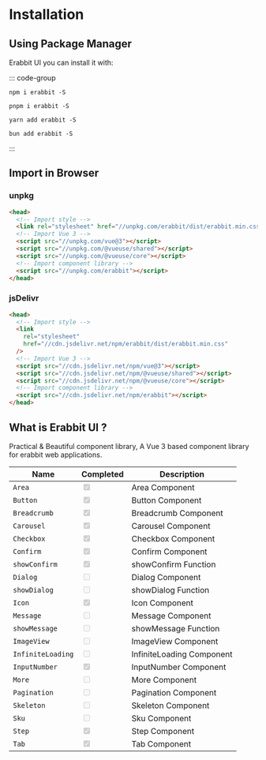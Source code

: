 # Installation

## Using Package Manager

Erabbit UI you can install it with:

::: code-group

```sh[npm]
npm i erabbit -S
```

```sh[pnpm]
pnpm i erabbit -S
```

```sh[yarn]
yarn add erabbit -S
```

```sh[bun]
bun add erabbit -S
```

:::

## Import in Browser

### unpkg

```html
<head>
  <!-- Import style -->
  <link rel="stylesheet" href="//unpkg.com/erabbit/dist/erabbit.min.css" />
  <!-- Import Vue 3 -->
  <script src="//unpkg.com/vue@3"></script>
  <script src="//unpkg.com/@vueuse/shared"></script>
  <script src="//unpkg.com/@vueuse/core"></script>
  <!-- Import component library -->
  <script src="//unpkg.com/erabbit"></script>
</head>
```

### jsDelivr

```html
<head>
  <!-- Import style -->
  <link
    rel="stylesheet"
    href="//cdn.jsdelivr.net/npm/erabbit/dist/erabbit.min.css"
  />
  <!-- Import Vue 3 -->
  <script src="//cdn.jsdelivr.net/npm/vue@3"></script>
  <script src="//cdn.jsdelivr.net/npm/@vueuse/shared"></script>
  <script src="//cdn.jsdelivr.net/npm/@vueuse/core"></script>
  <!-- Import component library -->
  <script src="//cdn.jsdelivr.net/npm/erabbit"></script>
</head>
```

## What is Erabbit UI ?

Practical & Beautiful component library, A Vue 3 based component library for erabbit web applications.

| Name              | Completed                                   | Description               |
| ----------------- | ------------------------------------------- | ------------------------- |
| `Area`            | <input type="checkbox" checked disabled />  | Area Component            |
| `Button`          | <input type="checkbox" checked disabled />  | Button Component          |
| `Breadcrumb`      | <input type="checkbox" checked disabled />  | Breadcrumb Component      |
| `Carousel`        | <input type="checkbox" checked disabled />  | Carousel Component        |
| `Checkbox`        | <input type="checkbox" checked disabled />  | Checkbox Component        |
| `Confirm`         | <input type="checkbox" checked disabled />  | Confirm Component         |
| `showConfirm`     | <input type="checkbox" checked disabled />  | showConfirm Function      |
| `Dialog`          | <input type="checkbox"  disabled />         | Dialog Component          |
| `showDialog`      | <input type="checkbox"  disabled />         | showDialog Function       |
| `Icon`            | <input type="checkbox"  checked disabled /> | Icon Component            |
| `Message`         | <input type="checkbox"  disabled />         | Message Component         |
| `showMessage`     | <input type="checkbox"  disabled />         | showMessage Function      |
| `ImageView`       | <input type="checkbox"  disabled />         | ImageView Component       |
| `InfiniteLoading` | <input type="checkbox"  disabled />         | InfiniteLoading Component |
| `InputNumber`     | <input type="checkbox"  checked disabled /> | InputNumber Component     |
| `More`            | <input type="checkbox"  disabled />         | More Component            |
| `Pagination`      | <input type="checkbox"  disabled />         | Pagination Component      |
| `Skeleton`        | <input type="checkbox"  disabled />         | Skeleton Component        |
| `Sku`             | <input type="checkbox"  disabled />         | Sku Component             |
| `Step`            | <input type="checkbox"  checked disabled /> | Step Component            |
| `Tab`             | <input type="checkbox"  checked disabled /> | Tab Component             |
